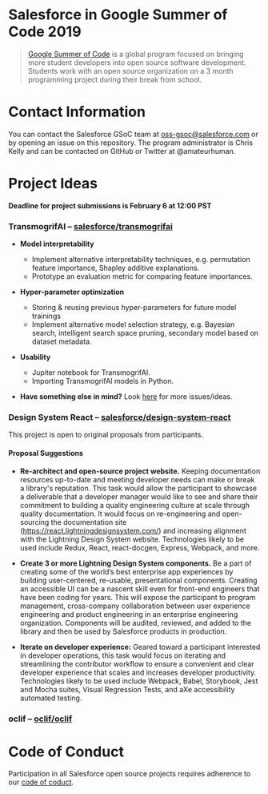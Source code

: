 # Salesforce in Google Summer of Code 2019

> [Google Summer of Code](https://summerofcode.withgoogle.com/) is a global program focused on bringing more student developers into open source software development. Students work with an open source organization on a 3 month programming project during their break from school.

# Contact Information

You can contact the Salesforce GSoC team at oss-gsoc@salesforce.com or by opening an issue on this repository. The program administrator is Chris Kelly and can be contacted on GitHub or Twitter at @amateurhuman.

# Project Ideas 

**Deadline for project submissions is February 6 at 12:00 PST**

### TransmogrifAI – [salesforce/transmogrifai](https://github.com/salesforce/TransmogrifAI)

* **Model interpretability**
    * Implement alternative interpretability techniques, e.g. permutation feature importance, Shapley additive explanations.
    * Prototype an evaluation metric for comparing feature importances. 

* **Hyper-parameter optimization**
    * Storing & reusing previous hyper-parameters for future model trainings 
    * Implement alternative model selection strategy, e.g. Bayesian search, intelligent search space pruning, secondary model based on dataset metadata. 

* **Usability**
    * Jupiter notebook for TransmogrifAI.
    * Importing TransmogrifAI models in Python.
* **Have something else in mind?** Look [here](https://github.com/salesforce/TransmogrifAI/issues) for more issues/ideas.   

### Design System React – [salesforce/design-system-react](https://github.com/salesforce/design-system-react)
This project is open to original proposals from participants.

#### Proposal Suggestions
* **Re-architect and open-source project website.** Keeping documentation resources up-to-date and meeting developer needs can make or break a library's reputation. This task would allow the participant to showcase a deliverable that a developer manager would like to see and share their commitment to building a quality engineering culture at scale through quality documentation. It would focus on re-engineering and open-sourcing the documentation site (https://react.lightningdesignsystem.com/) and increasing alignment with the Lightning Design System website. Technologies likely to be used include Redux, React, react-docgen, Express, Webpack, and more.

* **Create 3 or more Lightning Design System components.** Be a part of creating some of the world’s best enterprise app experiences by building user-centered, re-usable, presentational components. Creating an accessible UI can be a nascent skill even for front-end engineers that have been coding for years. This will expose the participant to program management, cross-company collaboration between user experience engineering and product engineering in an enterprise engineering organization. Components will be audited, reviewed, and added to the library and then be used by Salesforce products in production.

* **Iterate on developer experience:** Geared toward a participant interested in developer operations, this task would focus on iterating and streamlining the contributor workflow to ensure a convenient and clear developer experience that scales and increases developer productivity. Technologies likely to be used include Webpack, Babel, Storybook, Jest and Mocha suites, Visual Regression Tests, and aXe accessibility automated testing.


### oclif – [oclif/oclif](https://github.com/oclif/oclif)

# Code of Conduct

Participation in all Salesforce open source projects requires adherence to our [code of coduct](CODE_OF_CONDUCT.md).
